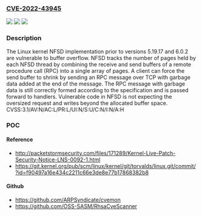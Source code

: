 ### [CVE-2022-43945](https://cve.mitre.org/cgi-bin/cvename.cgi?name=CVE-2022-43945)
![](https://img.shields.io/static/v1?label=Product&message=linux_kernel&color=blue)
![](https://img.shields.io/static/v1?label=Version&message=n%2Fa&color=blue)
![](https://img.shields.io/static/v1?label=Vulnerability&message=CWE-131%3A%20Incorrect%20Calculation%20of%20Buffer%20Size&color=brighgreen)

### Description

The Linux kernel NFSD implementation prior to versions 5.19.17 and 6.0.2 are vulnerable to buffer overflow. NFSD tracks the number of pages held by each NFSD thread by combining the receive and send buffers of a remote procedure call (RPC) into a single array of pages. A client can force the send buffer to shrink by sending an RPC message over TCP with garbage data added at the end of the message. The RPC message with garbage data is still correctly formed according to the specification and is passed forward to handlers. Vulnerable code in NFSD is not expecting the oversized request and writes beyond the allocated buffer space. CVSS:3.1/AV:N/AC:L/PR:L/UI:N/S:U/C:N/I:N/A:H

### POC

#### Reference
- http://packetstormsecurity.com/files/171289/Kernel-Live-Patch-Security-Notice-LNS-0092-1.html
- https://git.kernel.org/pub/scm/linux/kernel/git/torvalds/linux.git/commit/?id=f90497a16e434c2211c66e3de8e77b17868382b8

#### Github
- https://github.com/ARPSyndicate/cvemon
- https://github.com/OSS-SASM/RhsaCveScanner

